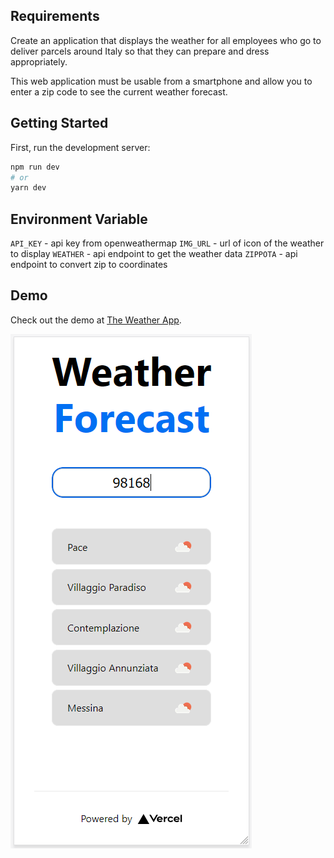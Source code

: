 ## Requirements

Create an application that displays the weather for all employees who go to deliver parcels around Italy so that they can prepare and dress appropriately.

This web application must be usable from a smartphone and allow you to enter a zip code to see the current weather forecast.

## Getting Started

First, run the development server:

```bash
npm run dev
# or
yarn dev
```

## Environment Variable

`API_KEY` - api key from openweathermap
`IMG_URL` - url of icon of the weather to display
`WEATHER` - api endpoint to get the weather data
`ZIPPOTA` - api endpoint to convert zip to coordinates

## Demo

Check out the demo at [The Weather App](https://weather-beta-nine.vercel.app/).

![Weather Screenshot](https://github.com/amacapas/weather/blob/master/thumb.png?raw=true)
